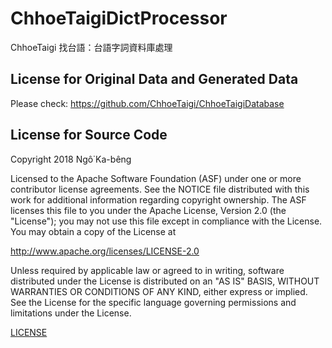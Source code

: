 # ChhoeTaigiDictProcessor
ChhoeTaigi 找台語：台語字詞資料庫處理


License for Original Data and Generated Data
-------

Please check:
https://github.com/ChhoeTaigi/ChhoeTaigiDatabase


License for Source Code
-------

Copyright 2018 Ngô͘ Ka-bêng

Licensed to the Apache Software Foundation (ASF) under one or more contributor
license agreements.  See the NOTICE file distributed with this work for
additional information regarding copyright ownership.  The ASF licenses this
file to you under the Apache License, Version 2.0 (the "License"); you may not
use this file except in compliance with the License.  You may obtain a copy of
the License at

http://www.apache.org/licenses/LICENSE-2.0

Unless required by applicable law or agreed to in writing, software
distributed under the License is distributed on an "AS IS" BASIS, WITHOUT
WARRANTIES OR CONDITIONS OF ANY KIND, either express or implied.  See the
License for the specific language governing permissions and limitations under
the License.

[LICENSE](LICENSE)
